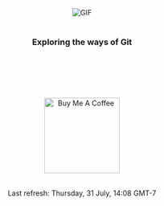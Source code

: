 <div align="center">
<!-- <img align="center" alt="GIF" src="https://cdn.dribbble.com/users/1040798/screenshots/15685874/background3.gif" /> -->
<img align="center" alt="GIF" src="https://cdn.dribbble.com/userupload/24059355/file/original-2cdefc4afc9b2235280742b5e62d0873.gif" />
<br>
<br>
<h3 align="center">Exploring the ways of Git</h3>
<br>
<br>
<br>
<br>
<br>
<a href="https://www.buymeacoffee.com/jumiknows" target="_blank"><img src="https://cdn.buymeacoffee.com/buttons/v2/default-red.png" alt="Buy Me A Coffee" width="150" ></a>
<br>
<br>
<p align="center">
Last refresh: Thursday, 31 July, 14:08 GMT-7
</p>
</div>

